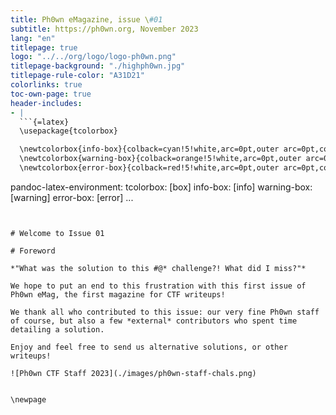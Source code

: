 ```yaml
---
title: Ph0wn eMagazine, issue \#01
subtitle: https://ph0wn.org, November 2023
lang: "en"
titlepage: true
logo: "../../org/logo/logo-ph0wn.png"
titlepage-background: "./highph0wn.jpg"
titlepage-rule-color: "A31D21"
colorlinks: true
toc-own-page: true
header-includes:
- |
  ```{=latex}
  \usepackage{tcolorbox}

  \newtcolorbox{info-box}{colback=cyan!5!white,arc=0pt,outer arc=0pt,colframe=cyan!60!black}
  \newtcolorbox{warning-box}{colback=orange!5!white,arc=0pt,outer arc=0pt,colframe=orange!80!black}
  \newtcolorbox{error-box}{colback=red!5!white,arc=0pt,outer arc=0pt,colframe=red!75!black}
  ```

pandoc-latex-environment:
  tcolorbox: [box]
  info-box: [info]
  warning-box: [warning]
  error-box: [error]
...
```


# Welcome to Issue 01

# Foreword

*"What was the solution to this #@* challenge?! What did I miss?"*

We hope to put an end to this frustration with this first issue of Ph0wn eMag, the first magazine for CTF writeups!

We thank all who contributed to this issue: our very fine Ph0wn staff of course, but also a few *external* contributors who spent time detailing a solution.

Enjoy and feel free to send us alternative solutions, or other writeups!

![Ph0wn CTF Staff 2023](./images/ph0wn-staff-chals.png)


\newpage

